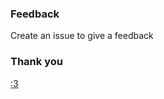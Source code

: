 ### Feedback

Create an issue to give a feedback

### Thank you

[:3](https://saweria.co/fadhilkholaf)
